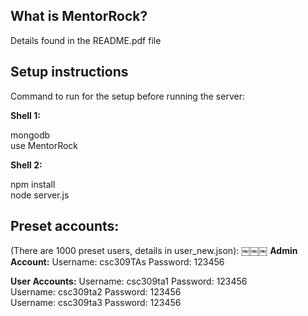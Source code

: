 
What is MentorRock?
------------------

Details found in the README.pdf file

Setup instructions
------------------

Command to run for the setup before running the server:

<b>Shell 1:</b>

mongodb<br>
use MentorRock

<b>Shell 2:</b>

npm install<br>
node server.js

Preset accounts:
-----------------

(There are 1000 preset users, details in user_new.json):
￼￼￼
<b>Admin Account:</b>
Username: csc309TAs Password: 123456

<b>User Accounts:</b>
Username: csc309ta1 Password: 123456<br>
Username: csc309ta2 Password: 123456<br>
Username: csc309ta3 Password: 123456
